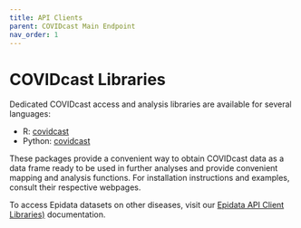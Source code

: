 ```yaml
---
title: API Clients
parent: COVIDcast Main Endpoint
nav_order: 1
---
```


# COVIDcast Libraries

Dedicated COVIDcast access and analysis libraries are available for several languages:

* R: [covidcast](https://cmu-delphi.github.io/covidcast/covidcastR/)
* Python: [covidcast](https://cmu-delphi.github.io/covidcast/covidcast-py/html/)

These packages provide a convenient way to obtain COVIDcast data as a data frame
ready to be used in further analyses and provide convenient mapping and
analysis functions. For installation instructions and examples, consult their
respective webpages.


To access Epidata datasets on other diseases, visit our [Epidata API Client Libraries)](client_libraries.md) documentation.
